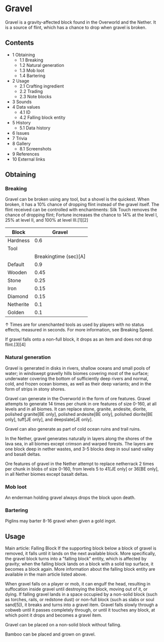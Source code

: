 # Gravel
Gravel is a gravity-affected block found in the Overworld and the Nether. It is a source of flint, which has a chance to drop when gravel is broken.

## Contents
- 1 Obtaining
	- 1.1 Breaking
	- 1.2 Natural generation
	- 1.3 Mob loot
	- 1.4 Bartering
- 2 Usage
	- 2.1 Crafting ingredient
	- 2.2 Trading
	- 2.3 Note blocks
- 3 Sounds
- 4 Data values
	- 4.1 ID
	- 4.2 Falling block entity
- 5 History
	- 5.1 Data history
- 6 Issues
- 7 Trivia
- 8 Gallery
	- 8.1 Screenshots
- 9 References
- 10 External links

## Obtaining
### Breaking
Gravel can be broken using any tool, but a shovel is the quickest. When broken, it has a 10% chance of dropping flint instead of the gravel itself. The flint received can be controlled with enchantments: Silk Touch removes the chance of dropping flint; Fortune increases the chance to 14% at the level I, 25% at level II, and 100% at level III.[1][2]

| Block     | Gravel                |
|-----------|-----------------------|
| Hardness  | 0.6                   |
| Tool      |                       |
|           | Breakingtime (sec)[A] |
| Default   | 0.9                   |
| Wooden    | 0.45                  |
| Stone     | 0.25                  |
| Iron      | 0.15                  |
| Diamond   | 0.15                  |
| Netherite | 0.1                   |
| Golden    | 0.1                   |


↑ Times are for unenchanted tools as used by players with no status effects, measured in seconds. For more information, see Breaking Speed.


If gravel falls onto a non-full block, it drops as an item and does not drop flint.[3][4]

### Natural generation
Gravel is generated in disks in rivers, shallow oceans and small pools of water; in windswept gravelly hills biomes covering most of the surface; underwater covering the bottom of sufficiently deep rivers and normal, cold, and frozen ocean biomes, as well as their deep variants; and in the form of strips in stony shores.

Gravel can generate in the Overworld in the form of ore features. Gravel attempts to generate 14 times per chunk in ore features of size 0-160, at all levels and in all biomes. It can replace stone, granite, andesite, diorite, polished granite‌[BE  only], polished andesite‌[BE  only], polished diorite‌[BE  only], tuff‌[JE  only], and deepslate‌[JE  only].

Gravel can also generate as part of cold ocean ruins and trail ruins.

In the Nether, gravel generates naturally in layers along the shores of the lava sea, in all biomes except crimson and warped forests. The layers are one block deep in nether wastes, and 3-5 blocks deep in soul sand valley and basalt deltas.

Ore features of gravel in the Nether attempt to replace netherrack 2 times per chunk in blobs of size 0-160, from levels 5 to 41‌[JE  only] or 36‌[BE  only], in all Nether biomes except basalt deltas.


### Mob loot
An enderman holding gravel always drops the block upon death.

### Bartering
Piglins may barter 8-16 gravel when given a gold ingot.

## Usage
Main article: Falling Block
If the supporting block below a block of gravel is removed, it falls until it lands on the next available block. More specifically, the gravel block turns into a "falling block" entity, which is affected by gravity; when the falling block lands on a block with a solid top surface, it becomes a block again. More information about the falling block entity are available in the main article listed above.

When gravel falls on a player or mob, it can engulf the head, resulting in suffocation inside gravel until destroying the block, moving out of it, or dying. If falling gravel lands in a space occupied by a non-solid block (such as torches, rails, or redstone dust) or non-full block (such as slabs or soul sand[5]), it breaks and turns into a gravel item. Gravel falls slowly through a cobweb until it passes completely through, or until it touches any block, at which point it drops and becomes a gravel item.

Gravel can be placed on a non-solid block without falling.

Bamboo can be placed and grown on gravel.

